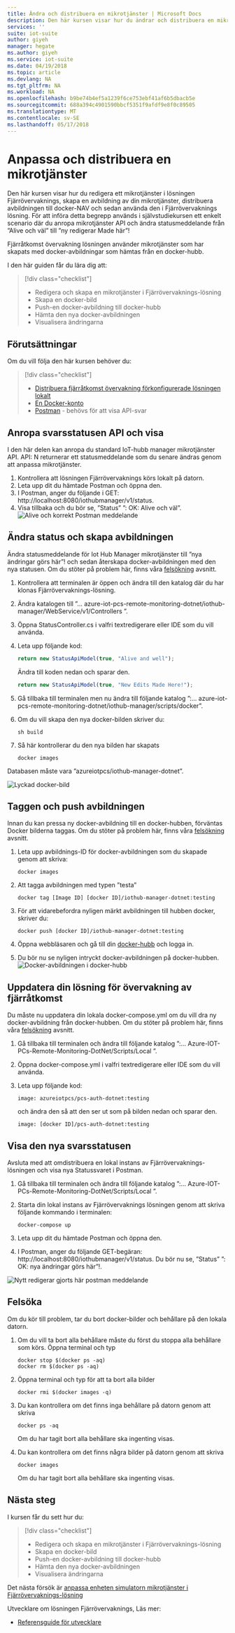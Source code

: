 ```yaml
---
title: Ändra och distribuera en mikrotjänster | Microsoft Docs
description: Den här kursen visar hur du ändrar och distribuera en mikrotjänster i Fjärrövervaknings
services: ''
suite: iot-suite
author: giyeh
manager: hegate
ms.author: giyeh
ms.service: iot-suite
ms.date: 04/19/2018
ms.topic: article
ms.devlang: NA
ms.tgt_pltfrm: NA
ms.workload: NA
ms.openlocfilehash: b9be74b4ef5a1239f6ce753ebf41af6b5dbacb5e
ms.sourcegitcommit: 688a394c4901590bbcf5351f9afdf9e8f0c89505
ms.translationtype: MT
ms.contentlocale: sv-SE
ms.lasthandoff: 05/17/2018
---
```

# <a name="customize-and-redeploy-a-microservice"></a>Anpassa och distribuera en mikrotjänster

Den här kursen visar hur du redigera ett mikrotjänster i lösningen Fjärrövervaknings, skapa en avbildning av din mikrotjänster, distribuera avbildningen till docker-NAV och sedan använda den i Fjärrövervaknings lösning. För att införa detta begrepp används i självstudiekursen ett enkelt scenario där du anropa mikrotjänster API och ändra statusmeddelande från ”Alive och väl” till ”ny redigerar Made här”!

Fjärråtkomst övervakning lösningen använder mikrotjänster som har skapats med docker-avbildningar som hämtas från en docker-hubb. 

I den här guiden får du lära dig att:

>[!div class="checklist"]
> * Redigera och skapa en mikrotjänster i Fjärrövervaknings-lösning
> * Skapa en docker-bild
> * Push-en docker-avbildning till docker-hubb
> * Hämta den nya docker-avbildningen
> * Visualisera ändringarna 

## <a name="prerequisites"></a>Förutsättningar

Om du vill följa den här kursen behöver du:

>[!div class="checklist"]
> * [Distribuera fjärråtkomst övervakning förkonfigurerade lösningen lokalt](../iot-accelerators/iot-accelerators-remote-monitoring-deploy-local.md)
> * [En Docker-konto](https://hub.docker.com/)
> * [Postman](https://www.getpostman.com/) - behövs för att visa API-svar

## <a name="call-the-api-and-view-response-status"></a>Anropa svarsstatusen API och visa

I den här delen kan anropa du standard IoT-hubb manager mikrotjänster API. API: N returnerar ett statusmeddelande som du senare ändras genom att anpassa mikrotjänster.

1. Kontrollera att lösningen Fjärrövervaknings körs lokalt på datorn.
2. Leta upp dit du hämtade Postman och öppna den.
3. I Postman, anger du följande i GET: http://localhost:8080/iothubmanager/v1/status.
4. Visa tillbaka och du bör se, ”Status” ”: OK: Alive och väl”.
![Alive och korrekt Postman meddelande](media/iot-suite-microservices-example/postman-alive-well.png)

## <a name="change-the-status-and-build-the-image"></a>Ändra status och skapa avbildningen

Ändra statusmeddelande för Iot Hub Manager mikrotjänster till ”nya ändringar görs här”! och sedan återskapa docker-avbildningen med den nya statusen. Om du stöter på problem här, finns våra [felsökning](#Troubleshoot) avsnitt.

1. Kontrollera att terminalen är öppen och ändra till den katalog där du har klonas Fjärrövervaknings-lösning. 
2. Ändra katalogen till ”... azure-iot-pcs-remote-monitoring-dotnet/iothub-manager/WebService/v1/Controllers ”.
3. Öppna StatusController.cs i valfri textredigerare eller IDE som du vill använda. 
4. Leta upp följande kod:

    ```javascript
    return new StatusApiModel(true, "Alive and well");
    ```

    Ändra till koden nedan och sparar den.

    ```javascript
    return new StatusApiModel(true, "New Edits Made Here!");
    ```

5. Gå tillbaka till terminalen men nu ändra till följande katalog ”:... azure-iot-pcs-remote-monitoring-dotnet/iothub-manager/scripts/docker”.
6. Om du vill skapa den nya docker-bilden skriver du:

    ```cmd/sh
    sh build
    ```

7. Så här kontrollerar du den nya bilden har skapats

    ```cmd/sh
    docker images 
    ```

Databasen måste vara ”azureiotpcs/iothub-manager-dotnet”.

![Lyckad docker-bild](media/iot-suite-microservices-example/successful-docker-image.png)

## <a name="tag-and-push-the-image"></a>Taggen och push avbildningen
Innan du kan pressa ny docker-avbildning till en docker-hubben, förväntas Docker bilderna taggas. Om du stöter på problem här, finns våra [felsökning](#Troubleshoot) avsnitt.

1. Leta upp avbildnings-ID för docker-avbildningen som du skapade genom att skriva:

    ```cmd/sh
    docker images
    ```

2. Att tagga avbildningen med typen ”testa”

    ```cmd/sh
    docker tag [Image ID] [docker ID]/iothub-manager-dotnet:testing 
    ```

3. För att vidarebefordra nyligen märkt avbildningen till hubben docker, skriver du:

    ```cmd/sh
    docker push [docker ID]/iothub-manager-dotnet:testing
    ```

4. Öppna webbläsaren och gå till din [docker-hubb](https://hub.docker.com/) och logga in.
5. Du bör nu se nyligen intryckt docker-avbildningen på docker-hubben.
![Docker-avbildningen i docker-hubb](media/iot-suite-microservices-example/docker-image-in-docker-hub.png)

## <a name="update-your-remote-monitoring-solution"></a>Uppdatera din lösning för övervakning av fjärråtkomst
Du måste nu uppdatera din lokala docker-compose.yml om du vill dra ny docker-avbildning från docker-hubben. Om du stöter på problem här, finns våra [felsökning](#Troubleshoot) avsnitt.

1. Gå tillbaka till terminalen och ändra till följande katalog ”:... Azure-IOT-PCs-Remote-Monitoring-DotNet/Scripts/Local ”.
2. Öppna docker-compose.yml i valfri textredigerare eller IDE som du vill använda.
3. Leta upp följande kod:

    ```docker
    image: azureiotpcs/pcs-auth-dotnet:testing
    ```

    och ändra den så att den ser ut som på bilden nedan och sparar den.

    ```cmd/sh
    image: [docker ID]/pcs-auth-dotnet:testing
    ```

## <a name="view-the-new-response-status"></a>Visa den nya svarsstatusen
Avsluta med att omdistribuera en lokal instans av Fjärrövervaknings-lösningen och visa nya Statussvaret i Postman.

1. Gå tillbaka till terminalen och ändra till följande katalog ”:... Azure-IOT-PCs-Remote-Monitoring-DotNet/Scripts/Local ”.
2. Starta din lokal instans av Fjärrövervaknings lösningen genom att skriva följande kommando i terminalen:

    ```cmd/sh
    docker-compose up
    ```

3. Leta upp dit du hämtade Postman och öppna den.
4. I Postman, anger du följande GET-begäran: http://localhost:8080/iothubmanager/v1/status. Du bör nu se, ”Status” ”: OK: nya ändringar görs här”!.

![Nytt redigerar gjorts här postman meddelande](media/iot-suite-microservices-example/new-postman-message.png)

## <a name="Troubleshoot"></a>Felsöka

Om du kör till problem, tar du bort docker-bilder och behållare på den lokala datorn.

1. Om du vill ta bort alla behållare måste du först du stoppa alla behållare som körs. Öppna terminal och typ

    ```cmd/sh
    docker stop $(docker ps -aq)
    docker rm $(docker ps -aq)
    ```
    
2. Öppna terminal och typ för att ta bort alla bilder 

    ```cmd/sh
    docker rmi $(docker images -q)
    ```

3. Du kan kontrollera om det finns inga behållare på datorn genom att skriva

    ```cmd/sh
    docker ps -aq 
    ```

    Om du har tagit bort alla behållare ska ingenting visas.

4. Du kan kontrollera om det finns några bilder på datorn genom att skriva

    ```cmd/sh
    docker images
    ```

    Om du har tagit bort alla behållare ska ingenting visas.

## <a name="next-steps"></a>Nästa steg

I kursen får du sett hur du:

<!-- Repeat task list from intro -->
>[!div class="checklist"]
> * Redigera och skapa en mikrotjänster i Fjärrövervaknings-lösning
> * Skapa en docker-bild
> * Push-en docker-avbildning till docker-hubb
> * Hämta den nya docker-avbildningen
> * Visualisera ändringarna 

Det nästa försök är [anpassa enheten simulatorn mikrotjänster i Fjärrövervaknings-lösning](iot-suite-remote-monitoring-test.md)

Utvecklare om lösningen Fjärrövervaknings, Läs mer:

* [Referensguide för utvecklare](https://github.com/Azure/azure-iot-pcs-remote-monitoring-dotnet/wiki/Developer-Reference-Guide)
<!-- Next tutorials in the sequence -->

